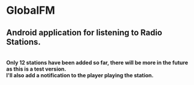 # GlobalFM
<h2>Android application for listening to Radio Stations.</h2>
<br><b>Only 12 stations have been added so far, there will be more in the future as this is a test version.</b>
<br><b>I'll also add a notification to the player playing the station.</b>
<img></img>
